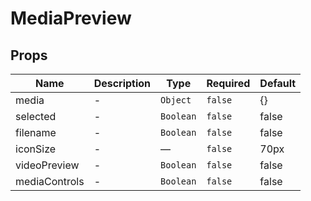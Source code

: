 # MediaPreview

## Props

<!-- @vuese:MediaPreview:props:start -->

|Name|Description|Type|Required|Default|
|---|---|---|---|---|
|media|-|`Object`|`false`|{}|
|selected|-|`Boolean`|`false`|false|
|filename|-|`Boolean`|`false`|false|
|iconSize|-|—|`false`|70px|
|videoPreview|-|`Boolean`|`false`|false|
|mediaControls|-|`Boolean`|`false`|false|

<!-- @vuese:MediaPreview:props:end -->


